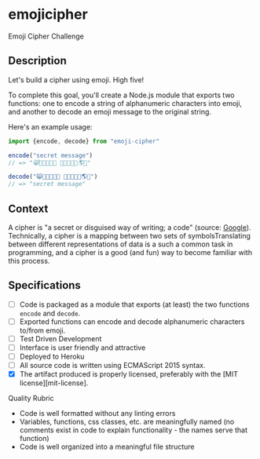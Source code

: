 # emojicipher
Emoji Cipher Challenge 

## Description

Let's build a cipher using emoji. High five!

To complete this goal, you'll create a Node.js module that exports two functions: one to encode a string of alphanumeric characters into emoji, and another to decode an emoji message to the original string.

Here's an example usage:

```javascript
import {encode, decode} from "emoji-cipher"

encode("secret message")
// => "😸🏃🐴👿🏃🤓 🐥🏃😸😸🌵🌎🏃"

decode("😸🏃🐴👿🏃🤓 🐥🏃😸😸🌵🌎🏃")
// => "secret message"
```

## Context

A cipher is "a secret or disguised way of writing; a code" (source: [Google](https://www.google.com/#q=cipher)). Technically, a cipher is a mapping between two sets of symbolsTranslating between different representations of data is a such a common task in programming, and a cipher is a good (and fun) way to become familiar with this process.

## Specifications

- [ ] Code is packaged as a module that exports (at least) the two functions `encode` and `decode`.
- [ ] Exported functions can encode and decode alphanumeric characters to/from emoji.
- [ ] Test Driven Development
- [ ] Interface is user friendly and attractive
- [ ] Deployed to Heroku 
- [ ] All source code is written using ECMAScript 2015 syntax.
- [x] The artifact produced is properly licensed, preferably with the [MIT license][mit-license].

Quality Rubric
- Code is well formatted without any linting errors
- Variables, functions, css classes, etc. are meaningfully named (no comments exist in code to explain functionality - the names serve that function)
- Code is well organized into a meaningful file structure


